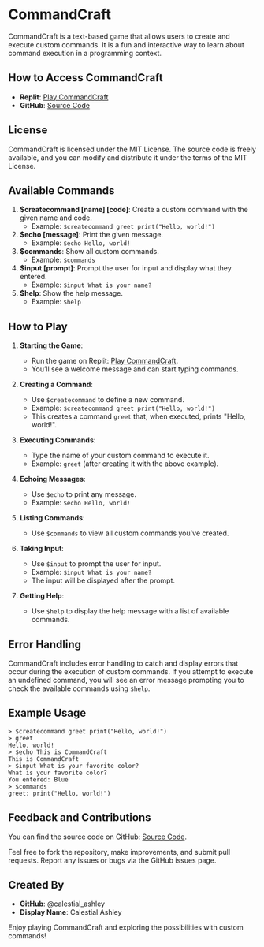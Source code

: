 # CommandCraft

CommandCraft is a text-based game that allows users to create and execute custom commands. It is a fun and interactive way to learn about command execution in a programming context. 

## How to Access CommandCraft

- **Replit**: [Play CommandCraft](https://replit.com/@calestialashley/CommandCraft?s=app)
- **GitHub**: [Source Code](https://github.com/CalestialAshley35/CommandCraft.git)

## License

CommandCraft is licensed under the MIT License. The source code is freely available, and you can modify and distribute it under the terms of the MIT License.

## Available Commands

1. **$createcommand [name] [code]**: Create a custom command with the given name and code.
   - Example: `$createcommand greet print("Hello, world!")`
2. **$echo [message]**: Print the given message.
   - Example: `$echo Hello, world!`
3. **$commands**: Show all custom commands.
   - Example: `$commands`
4. **$input [prompt]**: Prompt the user for input and display what they entered.
   - Example: `$input What is your name?`
5. **$help**: Show the help message.
   - Example: `$help`

## How to Play

1. **Starting the Game**:
   - Run the game on Replit: [Play CommandCraft](https://replit.com/@calestialashley/CommandCraft?s=app).
   - You’ll see a welcome message and can start typing commands.

2. **Creating a Command**:
   - Use `$createcommand` to define a new command.
   - Example: `$createcommand greet print("Hello, world!")`
   - This creates a command `greet` that, when executed, prints "Hello, world!".

3. **Executing Commands**:
   - Type the name of your custom command to execute it.
   - Example: `greet` (after creating it with the above example).

4. **Echoing Messages**:
   - Use `$echo` to print any message.
   - Example: `$echo Hello, world!`

5. **Listing Commands**:
   - Use `$commands` to view all custom commands you’ve created.

6. **Taking Input**:
   - Use `$input` to prompt the user for input.
   - Example: `$input What is your name?`
   - The input will be displayed after the prompt.

7. **Getting Help**:
   - Use `$help` to display the help message with a list of available commands.

## Error Handling

CommandCraft includes error handling to catch and display errors that occur during the execution of custom commands. If you attempt to execute an undefined command, you will see an error message prompting you to check the available commands using `$help`.

## Example Usage

```plaintext
> $createcommand greet print("Hello, world!")
> greet
Hello, world!
> $echo This is CommandCraft
This is CommandCraft
> $input What is your favorite color?
What is your favorite color?
You entered: Blue
> $commands
greet: print("Hello, world!")
```

## Feedback and Contributions

You can find the source code on GitHub: [Source Code](https://github.com/CalestialAshley35/CommandCraft.git).

Feel free to fork the repository, make improvements, and submit pull requests. Report any issues or bugs via the GitHub issues page.

## Created By

- **GitHub**: @calestial_ashley
- **Display Name**: Calestial Ashley

Enjoy playing CommandCraft and exploring the possibilities with custom commands!
```
